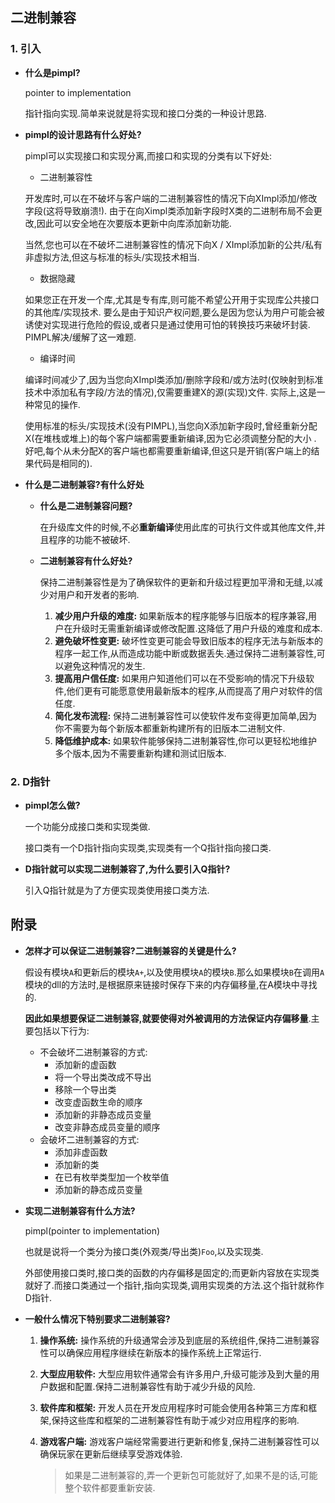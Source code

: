 ## 二进制兼容

### 1. 引入

* **什么是pimpl?**

  pointer to implementation

  指针指向实现.简单来说就是将实现和接口分类的一种设计思路.

* **pimpl的设计思路有什么好处?**

  pimpl可以实现接口和实现分离,而接口和实现的分类有以下好处:

  - 二进制兼容性

  开发库时,可以在不破坏与客户端的二进制兼容性的情况下向XImpl添加/修改字段(这将导致崩溃!). 由于在向Ximpl类添加新字段时X类的二进制布局不会更改,因此可以安全地在次要版本更新中向库添加新功能.

  当然,您也可以在不破坏二进制兼容性的情况下向X / XImpl添加新的公共/私有非虚拟方法,但这与标准的标头/实现技术相当.

  - 数据隐藏

  如果您正在开发一个库,尤其是专有库,则可能不希望公开用于实现库公共接口的其他库/实现技术. 要么是由于知识产权问题,要么是因为您认为用户可能会被诱使对实现进行危险的假设,或者只是通过使用可怕的转换技巧来破坏封装. PIMPL解决/缓解了这一难题.

  - 编译时间

  编译时间减少了,因为当您向XImpl类添加/删除字段和/或方法时(仅映射到标准技术中添加私有字段/方法的情况),仅需要重建X的源(实现)文件. 实际上,这是一种常见的操作.

  使用标准的标头/实现技术(没有PIMPL),当您向X添加新字段时,曾经重新分配X(在堆栈或堆上)的每个客户端都需要重新编译,因为它必须调整分配的大小 . 好吧,每个从未分配X的客户端也都需要重新编译,但这只是开销(客户端上的结果代码是相同的).


* **什么是二进制兼容?有什么好处**

  * **什么是二进制兼容问题?**

    在升级库文件的时候,不必**重新编译**使用此库的可执行文件或其他库文件,并且程序的功能不被破坏.

  * **二进制兼容有什么好处?**

    保持二进制兼容性是为了确保软件的更新和升级过程更加平滑和无缝,以减少对用户和开发者的影响.

    1. **减少用户升级的难度:** 如果新版本的程序能够与旧版本的程序兼容,用户在升级时无需重新编译或修改配置.这降低了用户升级的难度和成本.
    2. **避免破坏性变更:** 破坏性变更可能会导致旧版本的程序无法与新版本的程序一起工作,从而造成功能中断或数据丢失.通过保持二进制兼容性,可以避免这种情况的发生.
    3. **提高用户信任度:** 如果用户知道他们可以在不受影响的情况下升级软件,他们更有可能愿意使用最新版本的程序,从而提高了用户对软件的信任度.
    4. **简化发布流程:** 保持二进制兼容性可以使软件发布变得更加简单,因为你不需要为每个新版本都重新构建所有的旧版本二进制文件.
    5. **降低维护成本:** 如果软件能够保持二进制兼容性,你可以更轻松地维护多个版本,因为不需要重新构建和测试旧版本.


### 2. D指针

* **pimpl怎么做?**

  一个功能分成接口类和实现类做.

  接口类有一个D指针指向实现类,实现类有一个Q指针指向接口类.

* **D指针就可以实现二进制兼容了,为什么要引入Q指针?**

  引入Q指针就是为了方便实现类使用接口类方法.

## 附录

* **怎样才可以保证二进制兼容?二进制兼容的关键是什么?**

  假设有模块`A`和更新后的模块`A+`,以及使用模块`A`的模块`B`.那么如果模块`B`在调用`A`模块的dll的方法时,是根据原来链接时保存下来的内存偏移量,在A模块中寻找的.

  **因此如果想要保证二进制兼容,就要使得对外被调用的方法保证内存偏移量**.主要包括以下行为:

  * 不会破坏二进制兼容的方式:
    * 添加新的虚函数
    * 将一个导出类改成不导出
    * 移除一个导出类
    * 改变虚函数生命的顺序
    * 添加新的非静态成员变量
    * 改变非静态成员变量的顺序
  * 会破坏二进制兼容的方式:
    * 添加非虚函数
    * 添加新的类
    * 在已有枚举类型加一个枚举值
    * 添加新的静态成员变量

* **实现二进制兼容有什么方法?**

  pimpl(pointer to implementation)

  也就是说将一个类分为接口类(外观类/导出类)`Foo`,以及实现类.

  外部使用接口类时,接口类的函数的内存偏移是固定的;而更新内容放在实现类就好了.而接口类通过一个指针,指向实现类,调用实现类的方法.这个指针就称作D指针.

* **一般什么情况下特别要求二进制兼容?**

  1. **操作系统:** 操作系统的升级通常会涉及到底层的系统组件,保持二进制兼容性可以确保应用程序继续在新版本的操作系统上正常运行.

  2. **大型应用软件:** 大型应用软件通常会有许多用户,升级可能涉及到大量的用户数据和配置.保持二进制兼容性有助于减少升级的风险.

  3. **软件库和框架:** 开发人员在开发应用程序时可能会使用各种第三方库和框架,保持这些库和框架的二进制兼容性有助于减少对应用程序的影响.

  4. **游戏客户端:** 游戏客户端经常需要进行更新和修复,保持二进制兼容性可以确保玩家在更新后继续享受游戏体验.

     >  如果是二进制兼容的,弄一个更新包可能就好了,如果不是的话,可能整个软件都要重新安装.